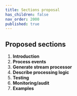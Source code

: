 ```yaml
---
title: Sections proposal
has_children: false
nav_order: 2000
published: true
---
```



## Proposed sections
1. **Introduction**
2. **Process events** 
3. **Generate stream processor**
4. **Describe processing logic**
5. **Testing**
6. **Monitoring/audit**
7. **Examples**
